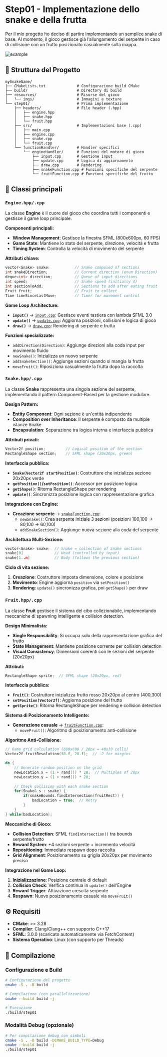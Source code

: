 # Step01 - Implementazione dello snake e della frutta

Per il mio progetto ho deciso di partire implementando un semplice snake di base.
Al momento, il gioco gestisce già l’allungamento del serpente in caso di collisione con un frutto posizionato casualmente sulla mappa.

![example](../resources/documentationImg/step01.png)

## 📁 Struttura del Progetto

```
mySnakeGame/
├── CMakeLists.txt              # Configurazione build CMake
├── build/                      # Directory di build
├── resources/                  # Risorse del gioco
│   └── imgs/                   # Immagini e texture
└── step01/                     # Prima implementazione
    ├── headers/                # File header (.hpp)
    │   ├── engine.hpp
    │   ├── snake.hpp
    │   └── fruit.hpp
    ├── src/                    # Implementazioni base (.cpp)
    │   ├── main.cpp
    │   ├── engine.cpp
    │   ├── snake.cpp
    │   └── fruit.cpp
    └── functionHandler/        # Handler specifici
        └── engineHandler/      # Funzioni del motore di gioco
            ├── input.cpp       # Gestione input
            ├── update.cpp      # Logica di aggiornamento
            ├── draw.cpp        # Rendering
            ├── snakeFunction.cpp # Funzioni specifiche del serpente
            └── fruitFunction.cpp # Funzioni specifiche del frutto
```

## 🧩 Classi principali
### `Engine.hpp/.cpp`
La classe **Engine** è il cuore del gioco che coordina tutti i componenti e gestisce il game loop principale.

**Componenti principali:**
- **Window Management**: Gestisce la finestra SFML (800x600px, 60 FPS)
- **Game State**: Mantiene lo stato del serpente, direzione, velocità e frutta
- **Timing System**: Controlla la velocità di movimento del serpente

**Attributi chiave:**
```cpp
vector<Snake> snake;           // Snake composed of sections
int snakeDirection;            // Current direction (enum Direction)
deque<int> direction;          // Queue of input directions
int speed;                     // Snake speed (initially 4)
int sectionToAdd;              // Sections to add after eating fruit
Fruit fruit;                   // Fruit to collect
Time timeSinceLastMove;        // Timer for movement control
```

**Game Loop Architecture:**
- **`input()`** → [`input.cpp`](functionHandler/engineHandler/input.cpp): Gestisce eventi tastiera con lambda SFML 3.0
- **`update()`** → [`update.cpp`](functionHandler/engineHandler/update.cpp): Aggiorna posizioni, collisioni e logica di gioco  
- **`draw()`** → [`draw.cpp`](functionHandler/engineHandler/draw.cpp): Rendering di serpente e frutta

**Funzioni specializzate:**
- `addDirection(Direction)`: Aggiunge direzioni alla coda input per movimento fluido
- `newSnake()`: Inizializza un nuovo serpente
- `addSnakeSection()`: Aggiunge sezioni quando si mangia la frutta
- `moveFruit()`: Riposiziona casualmente la frutta dopo la raccolta

### `Snake.hpp/.cpp`
La classe **Snake** rappresenta una singola sezione del serpente, implementando il pattern Component-Based per la gestione modulare.

**Design Pattern:**
- **Entity Component**: Ogni sezione è un'entità indipendente
- **Composition over Inheritance**: Il serpente è composto da multiple istanze Snake
- **Encapsulation**: Separazione tra logica interna e interfaccia pubblica

**Attributi privati:**
```cpp
Vector2f position;         // Logical position of the section  
RectangleShape section;    // SFML shape (20x20px, green)
```

**Interfaccia pubblica:**
- **`Snake(Vector2f startPosition)`**: Costruttore che inizializza sezione 20x20px verde
- **`getPosition()`/`setPosition()`**: Accessor per posizione logica
- **`getShape()`**: Ritorna RectangleShape per rendering
- **`update()`**: Sincronizza posizione logica con rappresentazione grafica

**Integrazione con Engine:**
- **Creazione serpente** → [`snakeFunction.cpp`](functionHandler/engineHandler/snakeFunction.cpp):
  - `newSnake()`: Crea serpente iniziale 3 sezioni (posizioni 100,100 → 80,100 → 60,100)
  - `addSnakeSection()`: Aggiunge nuova sezione alla coda del serpente

**Architettura Multi-Sezione:**
```cpp
vector<Snake> snake;  // Snake = collection of Snake sections
snake[0]              // Head (controlled by input)
snake[1..n]           // Body (follows the previous section)
```

**Ciclo di vita sezione:**
1. **Creazione**: Costruttore imposta dimensione, colore e posizione
2. **Movimento**: Engine aggiorna `position` via `setPosition()`
3. **Rendering**: `update()` sincronizza grafica, poi `getShape()` per draw

### `Fruit.hpp/.cpp`
La classe **Fruit** gestisce il sistema del cibo collezionabile, implementando meccaniche di spawning intelligente e collision detection.

**Design Minimalista:**
- **Single Responsibility**: Si occupa solo della rappresentazione grafica del frutto
- **State Management**: Mantiene posizione corrente per collision detection
- **Visual Consistency**: Dimensioni coerenti con le sezioni del serpente (20x20px)

**Attributi:**
```cpp
RectangleShape sprite;  // SFML shape (20x20px, red)
```

**Interfaccia pubblica:**
- **`Fruit()`**: Costruttore inizializza frutto rosso 20x20px al centro (400,300)
- **`setPosition(Vector2f)`**: Aggiorna posizione del frutto
- **`getSprite()`**: Ritorna RectangleShape per rendering e collision detection

**Sistema di Posizionamento Intelligente:**
- **Generazione casuale** → [`fruitFunction.cpp`](functionHandler/engineHandler/fruitFunction.cpp):
  - `moveFruit()`: Algoritmo di posizionamento anti-collisione

**Algoritmo Anti-Collisione:**
```cpp
// Game grid calculation (800x600 / 20px = 40x30 cells)
Vector2f fruitResolution(38.f, 28.f);  // -2 for margins

do {
    // Generate random position on the grid
    newLocation.x = (1 + rand()) * 20;  // Multiples of 20px
    newLocation.y = (1 + rand()) * 20;
    
    // Check collision with each snake section
    for(Snake& s : snake) {
        if(snakeBounds.findIntersection(fruitRect)) {
            badLocation = true;  // Retry
        }
    }
} while(badLocation);
```

**Meccaniche di Gioco:**
- **Collision Detection**: SFML `findIntersection()` tra bounds serpente/frutto
- **Reward System**: +4 sezioni serpente + incremento velocità
- **Repositioning**: Immediato respawn dopo raccolta
- **Grid Alignment**: Posizionamento su griglia 20x20px per movimento preciso

**Integrazione nel Game Loop:**
1. **Inizializzazione**: Posizione centrale di default
2. **Collision Check**: Verifica continua in `update()` dell'Engine  
3. **Reward Trigger**: Attivazione crescita serpente
4. **Respawn**: Nuovo posizionamento casuale via `moveFruit()`

## ⚙️ Requisiti

- **CMake**: >= 3.28 
- **Compiler**: Clang/Clang++ con supporto C++17
- **SFML**: 3.0.0 (scaricato automaticamente via FetchContent)
- **Sistema Operativo**: Linux (con supporto per Threads)

## 🏁 Compilazione

### Configurazione e Build
```bash
# Configurazione del progetto
cmake -S . -B build

# Compilazione (con parallelizzazione)
cmake --build build -j

# Esecuzione
./build/step01
```

### Modalità Debug (opzionale)
```bash
# Per compilazione debug con simboli
cmake -S . -B build -DCMAKE_BUILD_TYPE=Debug
cmake --build build -j
./build/step01
```